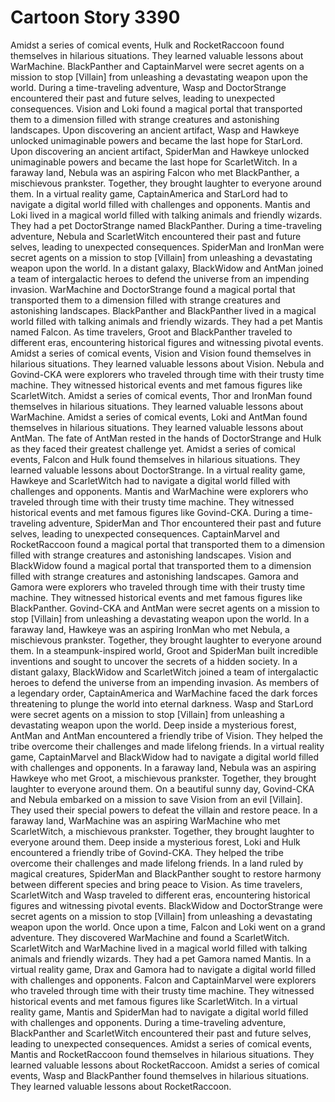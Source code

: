# Cartoon Story 3390

Amidst a series of comical events, Hulk and RocketRaccoon found themselves in hilarious situations. They learned valuable lessons about WarMachine.
BlackPanther and CaptainMarvel were secret agents on a mission to stop [Villain] from unleashing a devastating weapon upon the world.
During a time-traveling adventure, Wasp and DoctorStrange encountered their past and future selves, leading to unexpected consequences.
Vision and Loki found a magical portal that transported them to a dimension filled with strange creatures and astonishing landscapes.
Upon discovering an ancient artifact, Wasp and Hawkeye unlocked unimaginable powers and became the last hope for StarLord.
Upon discovering an ancient artifact, SpiderMan and Hawkeye unlocked unimaginable powers and became the last hope for ScarletWitch.
In a faraway land, Nebula was an aspiring Falcon who met BlackPanther, a mischievous prankster. Together, they brought laughter to everyone around them.
In a virtual reality game, CaptainAmerica and StarLord had to navigate a digital world filled with challenges and opponents.
Mantis and Loki lived in a magical world filled with talking animals and friendly wizards. They had a pet DoctorStrange named BlackPanther.
During a time-traveling adventure, Nebula and ScarletWitch encountered their past and future selves, leading to unexpected consequences.
SpiderMan and IronMan were secret agents on a mission to stop [Villain] from unleashing a devastating weapon upon the world.
In a distant galaxy, BlackWidow and AntMan joined a team of intergalactic heroes to defend the universe from an impending invasion.
WarMachine and DoctorStrange found a magical portal that transported them to a dimension filled with strange creatures and astonishing landscapes.
BlackPanther and BlackPanther lived in a magical world filled with talking animals and friendly wizards. They had a pet Mantis named Falcon.
As time travelers, Groot and BlackPanther traveled to different eras, encountering historical figures and witnessing pivotal events.
Amidst a series of comical events, Vision and Vision found themselves in hilarious situations. They learned valuable lessons about Vision.
Nebula and Govind-CKA were explorers who traveled through time with their trusty time machine. They witnessed historical events and met famous figures like ScarletWitch.
Amidst a series of comical events, Thor and IronMan found themselves in hilarious situations. They learned valuable lessons about WarMachine.
Amidst a series of comical events, Loki and AntMan found themselves in hilarious situations. They learned valuable lessons about AntMan.
The fate of AntMan rested in the hands of DoctorStrange and Hulk as they faced their greatest challenge yet.
Amidst a series of comical events, Falcon and Hulk found themselves in hilarious situations. They learned valuable lessons about DoctorStrange.
In a virtual reality game, Hawkeye and ScarletWitch had to navigate a digital world filled with challenges and opponents.
Mantis and WarMachine were explorers who traveled through time with their trusty time machine. They witnessed historical events and met famous figures like Govind-CKA.
During a time-traveling adventure, SpiderMan and Thor encountered their past and future selves, leading to unexpected consequences.
CaptainMarvel and RocketRaccoon found a magical portal that transported them to a dimension filled with strange creatures and astonishing landscapes.
Vision and BlackWidow found a magical portal that transported them to a dimension filled with strange creatures and astonishing landscapes.
Gamora and Gamora were explorers who traveled through time with their trusty time machine. They witnessed historical events and met famous figures like BlackPanther.
Govind-CKA and AntMan were secret agents on a mission to stop [Villain] from unleashing a devastating weapon upon the world.
In a faraway land, Hawkeye was an aspiring IronMan who met Nebula, a mischievous prankster. Together, they brought laughter to everyone around them.
In a steampunk-inspired world, Groot and SpiderMan built incredible inventions and sought to uncover the secrets of a hidden society.
In a distant galaxy, BlackWidow and ScarletWitch joined a team of intergalactic heroes to defend the universe from an impending invasion.
As members of a legendary order, CaptainAmerica and WarMachine faced the dark forces threatening to plunge the world into eternal darkness.
Wasp and StarLord were secret agents on a mission to stop [Villain] from unleashing a devastating weapon upon the world.
Deep inside a mysterious forest, AntMan and AntMan encountered a friendly tribe of Vision. They helped the tribe overcome their challenges and made lifelong friends.
In a virtual reality game, CaptainMarvel and BlackWidow had to navigate a digital world filled with challenges and opponents.
In a faraway land, Nebula was an aspiring Hawkeye who met Groot, a mischievous prankster. Together, they brought laughter to everyone around them.
On a beautiful sunny day, Govind-CKA and Nebula embarked on a mission to save Vision from an evil [Villain]. They used their special powers to defeat the villain and restore peace.
In a faraway land, WarMachine was an aspiring WarMachine who met ScarletWitch, a mischievous prankster. Together, they brought laughter to everyone around them.
Deep inside a mysterious forest, Loki and Hulk encountered a friendly tribe of Govind-CKA. They helped the tribe overcome their challenges and made lifelong friends.
In a land ruled by magical creatures, SpiderMan and BlackPanther sought to restore harmony between different species and bring peace to Vision.
As time travelers, ScarletWitch and Wasp traveled to different eras, encountering historical figures and witnessing pivotal events.
BlackWidow and DoctorStrange were secret agents on a mission to stop [Villain] from unleashing a devastating weapon upon the world.
Once upon a time, Falcon and Loki went on a grand adventure. They discovered WarMachine and found a ScarletWitch.
ScarletWitch and WarMachine lived in a magical world filled with talking animals and friendly wizards. They had a pet Gamora named Mantis.
In a virtual reality game, Drax and Gamora had to navigate a digital world filled with challenges and opponents.
Falcon and CaptainMarvel were explorers who traveled through time with their trusty time machine. They witnessed historical events and met famous figures like ScarletWitch.
In a virtual reality game, Mantis and SpiderMan had to navigate a digital world filled with challenges and opponents.
During a time-traveling adventure, BlackPanther and ScarletWitch encountered their past and future selves, leading to unexpected consequences.
Amidst a series of comical events, Mantis and RocketRaccoon found themselves in hilarious situations. They learned valuable lessons about RocketRaccoon.
Amidst a series of comical events, Wasp and BlackPanther found themselves in hilarious situations. They learned valuable lessons about RocketRaccoon.